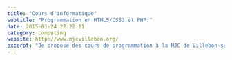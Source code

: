 ```yaml
---
title: "Cours d'informatique"
subtitle: "Programmation en HTML5/CSS3 et PHP."
date: 2015-01-24 22:22:11
category: computing
website: http://www.mjcvillebon.org/
excerpt: "Je propose des cours de programmation à la MJC de Villebon-sur-Yvette. Ces cours étaient anciennement donnés à Vigneux-sur-Seine avec l'association Micronet 91."
---
```


